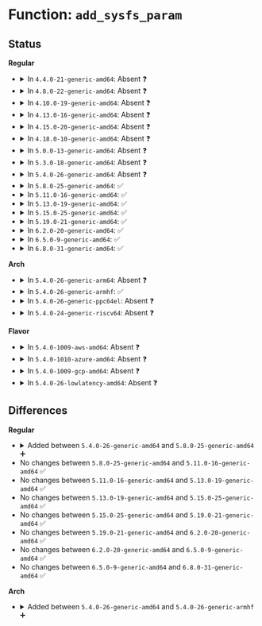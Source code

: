 # Function: <code>add_sysfs_param</code>

## Status
<b>Regular</b>
<ul>
<li>
<details>
<summary>In <code>4.4.0-21-generic-amd64</code>: Absent ❓</summary>

```json
{
  "name": "add_sysfs_param",
  "collision_type": "Unique Static",
  "inline_type": "Selective",
  "funcs": [
    {
      "addr": 18446744071579498336,
      "name": "add_sysfs_param",
      "external": false,
      "loc": "kernel/params.c:662",
      "file": "kernel/params.c",
      "inline": "not declared, inlined",
      "caller_inline": [],
      "caller_func": [
        "kernel/params.c:module_param_sysfs_setup"
      ]
    }
  ],
  "symbols": [
    {
      "addr": 18446744071579498336,
      "name": "add_sysfs_param.isra.7",
      "section": ".text",
      "bind": "STB_LOCAL",
      "size": 477
    }
  ]
}
```
</details>
</li>
<li>
<details>
<summary>In <code>4.8.0-22-generic-amd64</code>: Absent ❓</summary>

```json
{
  "name": "add_sysfs_param",
  "collision_type": "Unique Static",
  "inline_type": "Selective",
  "funcs": [
    {
      "addr": 18446744071579512336,
      "name": "add_sysfs_param",
      "external": false,
      "loc": "kernel/params.c:662",
      "file": "kernel/params.c",
      "inline": "not declared, inlined",
      "caller_inline": [],
      "caller_func": [
        "kernel/params.c:module_param_sysfs_setup"
      ]
    }
  ],
  "symbols": [
    {
      "addr": 18446744071579512336,
      "name": "add_sysfs_param.isra.6",
      "section": ".text",
      "bind": "STB_LOCAL",
      "size": 477
    }
  ]
}
```
</details>
</li>
<li>
<details>
<summary>In <code>4.10.0-19-generic-amd64</code>: Absent ❓</summary>

```json
{
  "name": "add_sysfs_param",
  "collision_type": "Unique Static",
  "inline_type": "Selective",
  "funcs": [
    {
      "addr": 18446744071579532480,
      "name": "add_sysfs_param",
      "external": false,
      "loc": "kernel/params.c:662",
      "file": "kernel/params.c",
      "inline": "not declared, inlined",
      "caller_inline": [],
      "caller_func": [
        "kernel/params.c:module_param_sysfs_setup"
      ]
    }
  ],
  "symbols": [
    {
      "addr": 18446744071579532480,
      "name": "add_sysfs_param.isra.8",
      "section": ".text",
      "bind": "STB_LOCAL",
      "size": 477
    }
  ]
}
```
</details>
</li>
<li>
<details>
<summary>In <code>4.13.0-16-generic-amd64</code>: Absent ❓</summary>

```json
{
  "name": "add_sysfs_param",
  "collision_type": "Unique Static",
  "inline_type": "Selective",
  "funcs": [
    {
      "addr": 18446744071579520096,
      "name": "add_sysfs_param",
      "external": false,
      "loc": "kernel/params.c:610",
      "file": "kernel/params.c",
      "inline": "not declared, inlined",
      "caller_inline": [],
      "caller_func": [
        "kernel/params.c:module_param_sysfs_setup"
      ]
    }
  ],
  "symbols": [
    {
      "addr": 18446744071579520096,
      "name": "add_sysfs_param.isra.8",
      "section": ".text",
      "bind": "STB_LOCAL",
      "size": 477
    }
  ]
}
```
</details>
</li>
<li>
<details>
<summary>In <code>4.15.0-20-generic-amd64</code>: Absent ❓</summary>

```json
{
  "name": "add_sysfs_param",
  "collision_type": "Unique Static",
  "inline_type": "Selective",
  "funcs": [
    {
      "addr": 18446744071579546592,
      "name": "add_sysfs_param",
      "external": false,
      "loc": "kernel/params.c:623",
      "file": "kernel/params.c",
      "inline": "not declared, inlined",
      "caller_inline": [],
      "caller_func": [
        "kernel/params.c:module_param_sysfs_setup"
      ]
    }
  ],
  "symbols": [
    {
      "addr": 18446744071579546592,
      "name": "add_sysfs_param.isra.8",
      "section": ".text",
      "bind": "STB_LOCAL",
      "size": 477
    }
  ]
}
```
</details>
</li>
<li>
<details>
<summary>In <code>4.18.0-10-generic-amd64</code>: Absent ❓</summary>

```json
{
  "name": "add_sysfs_param",
  "collision_type": "Unique Static",
  "inline_type": "Selective",
  "funcs": [
    {
      "addr": 18446744071579573936,
      "name": "add_sysfs_param",
      "external": false,
      "loc": "kernel/params.c:623",
      "file": "kernel/params.c",
      "inline": "not declared, inlined",
      "caller_inline": [],
      "caller_func": [
        "kernel/params.c:param_sysfs_init",
        "kernel/params.c:module_param_sysfs_setup"
      ]
    }
  ],
  "symbols": [
    {
      "addr": 18446744071579573936,
      "name": "add_sysfs_param.isra.10",
      "section": ".text",
      "bind": "STB_LOCAL",
      "size": 477
    }
  ]
}
```
</details>
</li>
<li>
<details>
<summary>In <code>5.0.0-13-generic-amd64</code>: Absent ❓</summary>

```json
{
  "name": "add_sysfs_param",
  "collision_type": "Unique Static",
  "inline_type": "Selective",
  "funcs": [
    {
      "addr": 18446744071579611088,
      "name": "add_sysfs_param",
      "external": false,
      "loc": "kernel/params.c:623",
      "file": "kernel/params.c",
      "inline": "not declared, inlined",
      "caller_inline": [],
      "caller_func": [
        "kernel/params.c:param_sysfs_init",
        "kernel/params.c:module_param_sysfs_setup"
      ]
    }
  ],
  "symbols": [
    {
      "addr": 18446744071579611088,
      "name": "add_sysfs_param.isra.10",
      "section": ".text",
      "bind": "STB_LOCAL",
      "size": 477
    }
  ]
}
```
</details>
</li>
<li>
<details>
<summary>In <code>5.3.0-18-generic-amd64</code>: Absent ❓</summary>

```json
{
  "name": "add_sysfs_param",
  "collision_type": "Unique Static",
  "inline_type": "Selective",
  "funcs": [
    {
      "addr": 18446744071579635440,
      "name": "add_sysfs_param",
      "external": false,
      "loc": "kernel/params.c:611",
      "file": "kernel/params.c",
      "inline": "not declared, inlined",
      "caller_inline": [],
      "caller_func": [
        "kernel/params.c:param_sysfs_init",
        "kernel/params.c:module_param_sysfs_setup"
      ]
    }
  ],
  "symbols": [
    {
      "addr": 18446744071579635440,
      "name": "add_sysfs_param.isra.0",
      "section": ".text",
      "bind": "STB_LOCAL",
      "size": 464
    }
  ]
}
```
</details>
</li>
<li>
<details>
<summary>In <code>5.4.0-26-generic-amd64</code>: Absent ❓</summary>

```json
{
  "name": "add_sysfs_param",
  "collision_type": "Unique Static",
  "inline_type": "Selective",
  "funcs": [
    {
      "addr": 18446744071579661024,
      "name": "add_sysfs_param",
      "external": false,
      "loc": "kernel/params.c:606",
      "file": "kernel/params.c",
      "inline": "not declared, inlined",
      "caller_inline": [],
      "caller_func": [
        "kernel/params.c:param_sysfs_init",
        "kernel/params.c:module_param_sysfs_setup"
      ]
    }
  ],
  "symbols": [
    {
      "addr": 18446744071579661024,
      "name": "add_sysfs_param.isra.0",
      "section": ".text",
      "bind": "STB_LOCAL",
      "size": 464
    }
  ]
}
```
</details>
</li>
<li>
<details>
<summary>In <code>5.8.0-25-generic-amd64</code>: ✅</summary>

```c
int add_sysfs_param(struct module_kobject * mk, const struct kernel_param * kp, const char * name)
```

```json
{
  "name": "add_sysfs_param",
  "collision_type": "Unique Static",
  "inline_type": "No",
  "funcs": [
    {
      "addr": 18446744071579693808,
      "name": "add_sysfs_param",
      "external": false,
      "loc": "kernel/params.c:606",
      "file": "kernel/params.c",
      "inline": "seen, unknown",
      "caller_inline": [],
      "caller_func": [
        "kernel/params.c:kernel_add_sysfs_param",
        "kernel/params.c:module_param_sysfs_setup"
      ]
    }
  ],
  "symbols": [
    {
      "addr": 18446744071579693808,
      "name": "add_sysfs_param",
      "section": ".text",
      "bind": "STB_LOCAL",
      "size": 478
    }
  ]
}
```
</details>
</li>
<li>
<details>
<summary>In <code>5.11.0-16-generic-amd64</code>: ✅</summary>

```c
int add_sysfs_param(struct module_kobject * mk, const struct kernel_param * kp, const char * name)
```

```json
{
  "name": "add_sysfs_param",
  "collision_type": "Unique Static",
  "inline_type": "No",
  "funcs": [
    {
      "addr": 18446744071579672096,
      "name": "add_sysfs_param",
      "external": false,
      "loc": "kernel/params.c:607",
      "file": "kernel/params.c",
      "inline": "seen, unknown",
      "caller_inline": [],
      "caller_func": [
        "kernel/params.c:kernel_add_sysfs_param",
        "kernel/params.c:module_param_sysfs_setup"
      ]
    }
  ],
  "symbols": [
    {
      "addr": 18446744071579672096,
      "name": "add_sysfs_param",
      "section": ".text",
      "bind": "STB_LOCAL",
      "size": 478
    }
  ]
}
```
</details>
</li>
<li>
<details>
<summary>In <code>5.13.0-19-generic-amd64</code>: ✅</summary>

```c
int add_sysfs_param(struct module_kobject * mk, const struct kernel_param * kp, const char * name)
```

```json
{
  "name": "add_sysfs_param",
  "collision_type": "Unique Static",
  "inline_type": "No",
  "funcs": [
    {
      "addr": 18446744071579678640,
      "name": "add_sysfs_param",
      "external": false,
      "loc": "kernel/params.c:607",
      "file": "kernel/params.c",
      "inline": "seen, unknown",
      "caller_inline": [],
      "caller_func": [
        "kernel/params.c:param_sysfs_builtin",
        "kernel/params.c:module_param_sysfs_setup"
      ]
    }
  ],
  "symbols": [
    {
      "addr": 18446744071579678640,
      "name": "add_sysfs_param",
      "section": ".text",
      "bind": "STB_LOCAL",
      "size": 478
    }
  ]
}
```
</details>
</li>
<li>
<details>
<summary>In <code>5.15.0-25-generic-amd64</code>: ✅</summary>

```c
int add_sysfs_param(struct module_kobject * mk, const struct kernel_param * kp, const char * name)
```

```json
{
  "name": "add_sysfs_param",
  "collision_type": "Unique Static",
  "inline_type": "No",
  "funcs": [
    {
      "addr": 18446744071579756976,
      "name": "add_sysfs_param",
      "external": false,
      "loc": "kernel/params.c:625",
      "file": "kernel/params.c",
      "inline": "seen, unknown",
      "caller_inline": [],
      "caller_func": [
        "kernel/params.c:param_sysfs_builtin",
        "kernel/params.c:module_param_sysfs_setup"
      ]
    }
  ],
  "symbols": [
    {
      "addr": 18446744071579756976,
      "name": "add_sysfs_param",
      "section": ".text",
      "bind": "STB_LOCAL",
      "size": 478
    }
  ]
}
```
</details>
</li>
<li>
<details>
<summary>In <code>5.19.0-21-generic-amd64</code>: ✅</summary>

```c
int add_sysfs_param(struct module_kobject * mk, const struct kernel_param * kp, const char * name)
```

```json
{
  "name": "add_sysfs_param",
  "collision_type": "Unique Static",
  "inline_type": "No",
  "funcs": [
    {
      "addr": 18446744071579863600,
      "name": "add_sysfs_param",
      "external": false,
      "loc": "kernel/params.c:625",
      "file": "kernel/params.c",
      "inline": "seen, unknown",
      "caller_inline": [],
      "caller_func": [
        "kernel/params.c:param_sysfs_builtin",
        "kernel/params.c:module_param_sysfs_setup"
      ]
    }
  ],
  "symbols": [
    {
      "addr": 18446744071579863600,
      "name": "add_sysfs_param",
      "section": ".text",
      "bind": "STB_LOCAL",
      "size": 493
    }
  ]
}
```
</details>
</li>
<li>
<details>
<summary>In <code>6.2.0-20-generic-amd64</code>: ✅</summary>

```c
int add_sysfs_param(struct module_kobject * mk, const struct kernel_param * kp, const char * name)
```

```json
{
  "name": "add_sysfs_param",
  "collision_type": "Unique Static",
  "inline_type": "No",
  "funcs": [
    {
      "addr": 18446744071580005712,
      "name": "add_sysfs_param",
      "external": false,
      "loc": "kernel/params.c:625",
      "file": "kernel/params.c",
      "inline": "seen, unknown",
      "caller_inline": [],
      "caller_func": [
        "kernel/params.c:param_sysfs_builtin",
        "kernel/params.c:module_param_sysfs_setup"
      ]
    }
  ],
  "symbols": [
    {
      "addr": 18446744071580005712,
      "name": "add_sysfs_param",
      "section": ".text",
      "bind": "STB_LOCAL",
      "size": 493
    }
  ]
}
```
</details>
</li>
<li>
<details>
<summary>In <code>6.5.0-9-generic-amd64</code>: ✅</summary>

```c
int add_sysfs_param(struct module_kobject * mk, const struct kernel_param * kp, const char * name)
```

```json
{
  "name": "add_sysfs_param",
  "collision_type": "Unique Static",
  "inline_type": "No",
  "funcs": [
    {
      "addr": 18446744071580059552,
      "name": "add_sysfs_param",
      "external": false,
      "loc": "kernel/params.c:626",
      "file": "kernel/params.c",
      "inline": "seen, unknown",
      "caller_inline": [],
      "caller_func": [
        "kernel/params.c:param_sysfs_builtin",
        "kernel/params.c:module_param_sysfs_setup"
      ]
    }
  ],
  "symbols": [
    {
      "addr": 18446744071580059552,
      "name": "add_sysfs_param",
      "section": ".text",
      "bind": "STB_LOCAL",
      "size": 492
    }
  ]
}
```
</details>
</li>
<li>
<details>
<summary>In <code>6.8.0-31-generic-amd64</code>: ✅</summary>

```c
int add_sysfs_param(struct module_kobject * mk, const struct kernel_param * kp, const char * name)
```

```json
{
  "name": "add_sysfs_param",
  "collision_type": "Unique Static",
  "inline_type": "No",
  "funcs": [
    {
      "addr": 18446744071580102080,
      "name": "add_sysfs_param",
      "external": false,
      "loc": "kernel/params.c:628",
      "file": "kernel/params.c",
      "inline": "seen, unknown",
      "caller_inline": [],
      "caller_func": [
        "kernel/params.c:param_sysfs_builtin",
        "kernel/params.c:module_param_sysfs_setup"
      ]
    }
  ],
  "symbols": [
    {
      "addr": 18446744071580102080,
      "name": "add_sysfs_param",
      "section": ".text",
      "bind": "STB_LOCAL",
      "size": 586
    }
  ]
}
```
</details>
</li>
</ul>
<b>Arch</b>
<ul>
<li>
<details>
<summary>In <code>5.4.0-26-generic-arm64</code>: Absent ❓</summary>

```json
{
  "name": "add_sysfs_param",
  "collision_type": "Unique Static",
  "inline_type": "Selective",
  "funcs": [
    {
      "addr": 18446603336490836776,
      "name": "add_sysfs_param",
      "external": false,
      "loc": "kernel/params.c:606",
      "file": "kernel/params.c",
      "inline": "not declared, inlined",
      "caller_inline": [],
      "caller_func": [
        "kernel/params.c:param_sysfs_init",
        "kernel/params.c:module_param_sysfs_setup"
      ]
    }
  ],
  "symbols": [
    {
      "addr": 18446603336490836776,
      "name": "add_sysfs_param.isra.0",
      "section": ".text",
      "bind": "STB_LOCAL",
      "size": 516
    }
  ]
}
```
</details>
</li>
<li>
<details>
<summary>In <code>5.4.0-26-generic-armhf</code>: ✅</summary>

```c
int add_sysfs_param(struct module_kobject * mk, const struct kernel_param * kp, const char * name)
```

```json
{
  "name": "add_sysfs_param",
  "collision_type": "Unique Static",
  "inline_type": "No",
  "funcs": [
    {
      "addr": 3224865780,
      "name": "add_sysfs_param",
      "external": false,
      "loc": "kernel/params.c:606",
      "file": "kernel/params.c",
      "inline": "seen, unknown",
      "caller_inline": [],
      "caller_func": [
        "kernel/params.c:param_sysfs_init",
        "kernel/params.c:module_param_sysfs_setup"
      ]
    }
  ],
  "symbols": [
    {
      "addr": 3224865780,
      "name": "add_sysfs_param",
      "section": ".text",
      "bind": "STB_LOCAL",
      "size": 484
    }
  ]
}
```
</details>
</li>
<li>
<details>
<summary>In <code>5.4.0-26-generic-ppc64el</code>: Absent ❓</summary>

```json
{
  "name": "add_sysfs_param",
  "collision_type": "Unique Static",
  "inline_type": "Selective",
  "funcs": [
    {
      "addr": 13835058055283673744,
      "name": "add_sysfs_param",
      "external": false,
      "loc": "kernel/params.c:606",
      "file": "kernel/params.c",
      "inline": "not declared, inlined",
      "caller_inline": [],
      "caller_func": [
        "kernel/params.c:param_sysfs_init",
        "kernel/params.c:module_param_sysfs_setup"
      ]
    }
  ],
  "symbols": [
    {
      "addr": 13835058055283673744,
      "name": "add_sysfs_param.isra.0",
      "section": ".text",
      "bind": "STB_LOCAL",
      "size": 696
    }
  ]
}
```
</details>
</li>
<li>
<details>
<summary>In <code>5.4.0-24-generic-riscv64</code>: Absent ❓</summary>

```json
{
  "name": "add_sysfs_param",
  "collision_type": "Unique Static",
  "inline_type": "Selective",
  "funcs": [
    {
      "addr": 18446743936271506942,
      "name": "add_sysfs_param",
      "external": false,
      "loc": "kernel/params.c:606",
      "file": "kernel/params.c",
      "inline": "not declared, inlined",
      "caller_inline": [],
      "caller_func": [
        "kernel/params.c:param_sysfs_init",
        "kernel/params.c:module_param_sysfs_setup"
      ]
    }
  ],
  "symbols": [
    {
      "addr": 18446743936271506942,
      "name": "add_sysfs_param.isra.0",
      "section": ".text",
      "bind": "STB_LOCAL",
      "size": 430
    }
  ]
}
```
</details>
</li>
</ul>
<b>Flavor</b>
<ul>
<li>
<details>
<summary>In <code>5.4.0-1009-aws-amd64</code>: Absent ❓</summary>

```json
{
  "name": "add_sysfs_param",
  "collision_type": "Unique Static",
  "inline_type": "Selective",
  "funcs": [
    {
      "addr": 18446744071579637344,
      "name": "add_sysfs_param",
      "external": false,
      "loc": "kernel/params.c:606",
      "file": "kernel/params.c",
      "inline": "not declared, inlined",
      "caller_inline": [],
      "caller_func": [
        "kernel/params.c:param_sysfs_init",
        "kernel/params.c:module_param_sysfs_setup"
      ]
    }
  ],
  "symbols": [
    {
      "addr": 18446744071579637344,
      "name": "add_sysfs_param.isra.0",
      "section": ".text",
      "bind": "STB_LOCAL",
      "size": 464
    }
  ]
}
```
</details>
</li>
<li>
<details>
<summary>In <code>5.4.0-1010-azure-amd64</code>: Absent ❓</summary>

```json
{
  "name": "add_sysfs_param",
  "collision_type": "Unique Static",
  "inline_type": "Selective",
  "funcs": [
    {
      "addr": 18446744071579565648,
      "name": "add_sysfs_param",
      "external": false,
      "loc": "kernel/params.c:606",
      "file": "kernel/params.c",
      "inline": "not declared, inlined",
      "caller_inline": [],
      "caller_func": [
        "kernel/params.c:param_sysfs_init",
        "kernel/params.c:module_param_sysfs_setup"
      ]
    }
  ],
  "symbols": [
    {
      "addr": 18446744071579565648,
      "name": "add_sysfs_param.isra.0",
      "section": ".text",
      "bind": "STB_LOCAL",
      "size": 464
    }
  ]
}
```
</details>
</li>
<li>
<details>
<summary>In <code>5.4.0-1009-gcp-amd64</code>: Absent ❓</summary>

```json
{
  "name": "add_sysfs_param",
  "collision_type": "Unique Static",
  "inline_type": "Selective",
  "funcs": [
    {
      "addr": 18446744071579634608,
      "name": "add_sysfs_param",
      "external": false,
      "loc": "kernel/params.c:606",
      "file": "kernel/params.c",
      "inline": "not declared, inlined",
      "caller_inline": [],
      "caller_func": [
        "kernel/params.c:param_sysfs_init",
        "kernel/params.c:module_param_sysfs_setup"
      ]
    }
  ],
  "symbols": [
    {
      "addr": 18446744071579634608,
      "name": "add_sysfs_param.isra.0",
      "section": ".text",
      "bind": "STB_LOCAL",
      "size": 464
    }
  ]
}
```
</details>
</li>
<li>
<details>
<summary>In <code>5.4.0-26-lowlatency-amd64</code>: Absent ❓</summary>

```json
{
  "name": "add_sysfs_param",
  "collision_type": "Unique Static",
  "inline_type": "Selective",
  "funcs": [
    {
      "addr": 18446744071579668832,
      "name": "add_sysfs_param",
      "external": false,
      "loc": "kernel/params.c:606",
      "file": "kernel/params.c",
      "inline": "not declared, inlined",
      "caller_inline": [],
      "caller_func": [
        "kernel/params.c:param_sysfs_init",
        "kernel/params.c:module_param_sysfs_setup"
      ]
    }
  ],
  "symbols": [
    {
      "addr": 18446744071579668832,
      "name": "add_sysfs_param.isra.0",
      "section": ".text",
      "bind": "STB_LOCAL",
      "size": 464
    }
  ]
}
```
</details>
</li>
</ul>

## Differences
<b>Regular</b>
<ul>
<li>
<details>
<summary>Added between <code>5.4.0-26-generic-amd64</code> and <code>5.8.0-25-generic-amd64</code> ➕</summary>

```c
int add_sysfs_param(struct module_kobject * mk, const struct kernel_param * kp, const char * name)
```
</details>
</li>
<li>
No changes between <code>5.8.0-25-generic-amd64</code> and <code>5.11.0-16-generic-amd64</code> ✅
</li>
<li>
No changes between <code>5.11.0-16-generic-amd64</code> and <code>5.13.0-19-generic-amd64</code> ✅
</li>
<li>
No changes between <code>5.13.0-19-generic-amd64</code> and <code>5.15.0-25-generic-amd64</code> ✅
</li>
<li>
No changes between <code>5.15.0-25-generic-amd64</code> and <code>5.19.0-21-generic-amd64</code> ✅
</li>
<li>
No changes between <code>5.19.0-21-generic-amd64</code> and <code>6.2.0-20-generic-amd64</code> ✅
</li>
<li>
No changes between <code>6.2.0-20-generic-amd64</code> and <code>6.5.0-9-generic-amd64</code> ✅
</li>
<li>
No changes between <code>6.5.0-9-generic-amd64</code> and <code>6.8.0-31-generic-amd64</code> ✅
</li>
</ul>
<b>Arch</b>
<ul>
<li>
<details>
<summary>Added between <code>5.4.0-26-generic-amd64</code> and <code>5.4.0-26-generic-armhf</code> ➕</summary>

```c
int add_sysfs_param(struct module_kobject * mk, const struct kernel_param * kp, const char * name)
```
</details>
</li>
</ul>

